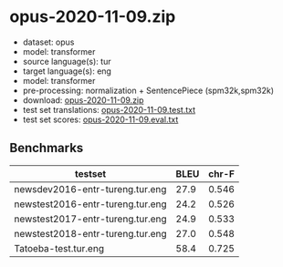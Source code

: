 # opus-2020-11-09.zip

* dataset: opus
* model: transformer
* source language(s): tur
* target language(s): eng
* model: transformer
* pre-processing: normalization + SentencePiece (spm32k,spm32k)
* download: [opus-2020-11-09.zip](https://object.pouta.csc.fi/Tatoeba-MT-models/tur-eng/opus-2020-11-09.zip)
* test set translations: [opus-2020-11-09.test.txt](https://object.pouta.csc.fi/Tatoeba-MT-models/tur-eng/opus-2020-11-09.test.txt)
* test set scores: [opus-2020-11-09.eval.txt](https://object.pouta.csc.fi/Tatoeba-MT-models/tur-eng/opus-2020-11-09.eval.txt)

## Benchmarks

| testset               | BLEU  | chr-F |
|-----------------------|-------|-------|
| newsdev2016-entr-tureng.tur.eng 	| 27.9 	| 0.546 |
| newstest2016-entr-tureng.tur.eng 	| 24.2 	| 0.526 |
| newstest2017-entr-tureng.tur.eng 	| 24.9 	| 0.533 |
| newstest2018-entr-tureng.tur.eng 	| 27.0 	| 0.548 |
| Tatoeba-test.tur.eng 	| 58.4 	| 0.725 |

